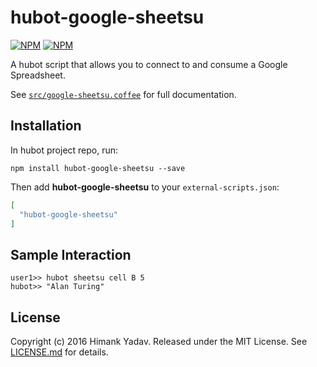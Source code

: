 # hubot-google-sheetsu

[![NPM](https://nodei.co/npm/hubot-google-sheetsu.png?downloads=true&downloadRank=true&stars=true)](https://nodei.co/npm/hubot-google-sheetsu/)
[![NPM](https://nodei.co/npm-dl/hubot-google-sheetsu.png?height=3)](https://nodei.co/npm/hubot-google-sheetsu/)

A hubot script that allows you to connect to and consume a Google Spreadsheet.

See [`src/google-sheetsu.coffee`](src/google-sheetsu.coffee) for full documentation.

## Installation

In hubot project repo, run:

`npm install hubot-google-sheetsu --save`

Then add **hubot-google-sheetsu** to your `external-scripts.json`:

```json
[
  "hubot-google-sheetsu"
]
```

## Sample Interaction

```
user1>> hubot sheetsu cell B 5
hubot>> "Alan Turing"
```
## License

Copyright (c) 2016 Himank Yadav. Released under the MIT License. See
[LICENSE.md][license] for details.

[license]: LICENSE.md

